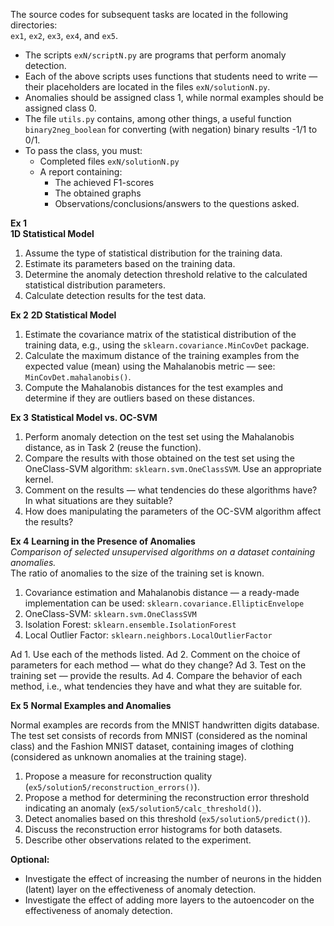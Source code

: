 The source codes for subsequent tasks are located in the following directories:  
`ex1`, `ex2`, `ex3`, `ex4`, and `ex5`.

- The scripts `exN/scriptN.py` are programs that perform anomaly detection.
- Each of the above scripts uses functions that students need to write — their placeholders are located in the files `exN/solutionN.py`.
- Anomalies should be assigned class 1, while normal examples should be assigned class 0.
- The file `utils.py` contains, among other things, a useful function `binary2neg_boolean` for converting (with negation) binary results -1/1 to 0/1.
- To pass the class, you must:
  - Completed files `exN/solutionN.py`
  - A report containing:
    - The achieved F1-scores
    - The obtained graphs
    - Observations/conclusions/answers to the questions asked.


**Ex 1**  
**1D Statistical Model**

1. Assume the type of statistical distribution for the training data.
2. Estimate its parameters based on the training data.
3. Determine the anomaly detection threshold relative to the calculated statistical distribution parameters.
4. Calculate detection results for the test data.

**Ex 2**
**2D Statistical Model**

1. Estimate the covariance matrix of the statistical distribution of the training data, e.g., using the `sklearn.covariance.MinCovDet` package.
2. Calculate the maximum distance of the training examples from the expected value (mean) using the Mahalanobis metric — see: `MinCovDet.mahalanobis()`.
3. Compute the Mahalanobis distances for the test examples and determine if they are outliers based on these distances.

**Ex 3**
**Statistical Model vs. OC-SVM**

1. Perform anomaly detection on the test set using the Mahalanobis distance, as in Task 2 (reuse the function).
2. Compare the results with those obtained on the test set using the OneClass-SVM algorithm: `sklearn.svm.OneClassSVM`. Use an appropriate kernel.
3. Comment on the results — what tendencies do these algorithms have? In what situations are they suitable?
4. How does manipulating the parameters of the OC-SVM algorithm affect the results?

**Ex 4**
**Learning in the Presence of Anomalies**  
*Comparison of selected unsupervised algorithms on a dataset containing anomalies.*  
The ratio of anomalies to the size of the training set is known.

1. Covariance estimation and Mahalanobis distance — a ready-made implementation can be used: `sklearn.covariance.EllipticEnvelope`
2. OneClass-SVM: `sklearn.svm.OneClassSVM`
3. Isolation Forest: `sklearn.ensemble.IsolationForest`
4. Local Outlier Factor: `sklearn.neighbors.LocalOutlierFactor`

Ad 1. Use each of the methods listed.
Ad 2. Comment on the choice of parameters for each method — what do they change?
Ad 3. Test on the training set — provide the results.
Ad 4. Compare the behavior of each method, i.e., what tendencies they have and what they are suitable for.

**Ex 5**
**Normal Examples and Anomalies**

Normal examples are records from the MNIST handwritten digits database.  
The test set consists of records from MNIST (considered as the nominal class) and the Fashion MNIST dataset, containing images of clothing (considered as unknown anomalies at the training stage).

1. Propose a measure for reconstruction quality (`ex5/solution5/reconstruction_errors()`).
2. Propose a method for determining the reconstruction error threshold indicating an anomaly (`ex5/solution5/calc_threshold()`).
3. Detect anomalies based on this threshold (`ex5/solution5/predict()`).
4. Discuss the reconstruction error histograms for both datasets.
5. Describe other observations related to the experiment.

**Optional:**

- Investigate the effect of increasing the number of neurons in the hidden (latent) layer on the effectiveness of anomaly detection.
- Investigate the effect of adding more layers to the autoencoder on the effectiveness of anomaly detection.
